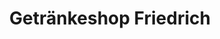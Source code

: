 ---
title: "Getränkeshop Friedrich"
url: /bad-wuennenberg/getraenkeshop-friedrich/
shop: Getränke
---